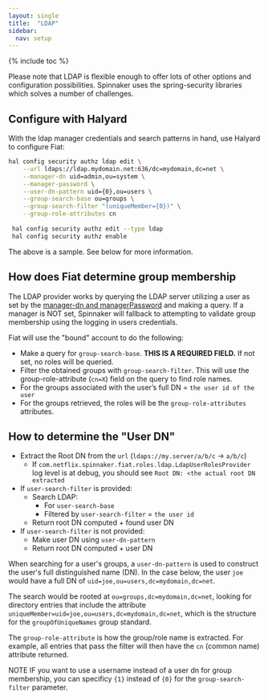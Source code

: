 ```yaml
---
layout: single
title:  "LDAP"
sidebar:
  nav: setup
---
```


{% include toc %}


Please note that LDAP is flexible enough to offer lots of other options and configuration possibilities.  Spinnaker
uses the spring-security libraries which solves a number of challenges.  


## Configure with Halyard

With the ldap manager credentials and search patterns in hand, use Halyard to configure Fiat:

```bash
hal config security authz ldap edit \
    --url ldaps://ldap.mydomain.net:636/dc=mydomain,dc=net \
    --manager-dn uid=admin,ou=system \
    --manager-password \
    --user-dn-pattern uid={0},ou=users \
    --group-search-base ou=groups \
    --group-search-filter "(uniqueMember={0})" \
    --group-role-attributes cn
      
 hal config security authz edit --type ldap
 hal config security authz enable
```
The above is a sample.  See below for more information.

## How does Fiat determine group membership
The LDAP provider works by querying the LDAP server utilizing a user as set by the 
[manager-dn and managerPassword](/reference/halyard/commands/#hal-config-security-authz-ldap-edit) and making a 
query. If a manager is NOT set, Spinnaker will fallback to attempting to validate group membership using the logging 
in users credentials.  

Fiat will use the "bound" account to do the following:
- Make a query for `group-search-base`. <strong>THIS IS A REQUIRED FIELD.</strong>  If not set, no roles will be queried.
- Filter the obtained groups with `group-search-filter`.  This will use the group-role-attribute (`cn=X`) field on the query to find role names. 
- For the groups associated with the user’s full DN = `the user id of the user`
- For the groups retrieved, the roles will be the `group-role-attributes` attributes.

## How to determine the "User DN" 

- Extract the Root DN from the `url` (`ldaps://my.server/a/b/c` → `a/b/c`)
    - If `com.netflix.spinnaker.fiat.roles.ldap.LdapUserRolesProvider` log level is at debug, you should 
    see `Root DN: <the actual root DN extracted`
- If `user-search-filter` is provided:
    - Search LDAP:
        - For `user-search-base`
        - Filtered by `user-search-filter` = `the user id`
    - Return root DN computed + found user DN
- If `user-search-filter` is not provided:
    - Make user DN using `user-dn-pattern`
    - Return root DN computed + user DN
    
When searching for a user's groups, a `user-dn-pattern` is used to construct the user's full
distinguished name (DN). In the case below, the user `joe` would have a full DN of
`uid=joe,ou=users,dc=mydomain,dc=net`.

The search would be rooted at `ou=groups,dc=mydomain,dc=net`, looking for directory entries that
include the attribute `uniqueMember=uid=joe,ou=users,dc=mydomain,dc=net`, which is the structure
for the `groupOfUniqueNames` group standard.

The `group-role-attribute` is how the group/role name is extracted. For example, all entries that
pass the filter will then have the `cn` (common name) attribute returned. 

NOTE IF you want to use a username instead of a user dn for group membership, you can specificy `{1}` instead of `{0}` for 
the `group-search-filter` parameter.  


